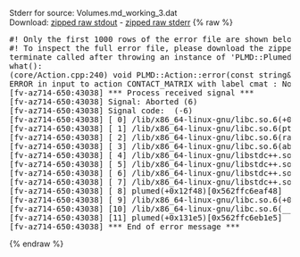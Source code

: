 Stderr for source:  Volumes.md_working_3.dat   
Download: [zipped raw stdout](Volumes.md_working_3.dat.plumed.stdout.txt.zip) - [zipped raw stderr](Volumes.md_working_3.dat.plumed.stderr.txt.zip) 
{% raw %}
<pre>
#! Only the first 1000 rows of the error file are shown below
#! To inspect the full error file, please download the zipped raw stderr file above
terminate called after throwing an instance of 'PLMD::Plumed::ExceptionError'
what():
(core/Action.cpp:240) void PLMD::Action::error(const string&) const
ERROR in input to action CONTACT_MATRIX with label cmat : No atoms have been read in
[fv-az714-650:43038] *** Process received signal ***
[fv-az714-650:43038] Signal: Aborted (6)
[fv-az714-650:43038] Signal code:  (-6)
[fv-az714-650:43038] [ 0] /lib/x86_64-linux-gnu/libc.so.6(+0x42520)[0x7f6732e42520]
[fv-az714-650:43038] [ 1] /lib/x86_64-linux-gnu/libc.so.6(pthread_kill+0x12c)[0x7f6732e969fc]
[fv-az714-650:43038] [ 2] /lib/x86_64-linux-gnu/libc.so.6(raise+0x16)[0x7f6732e42476]
[fv-az714-650:43038] [ 3] /lib/x86_64-linux-gnu/libc.so.6(abort+0xd3)[0x7f6732e287f3]
[fv-az714-650:43038] [ 4] /lib/x86_64-linux-gnu/libstdc++.so.6(+0xa2b9e)[0x7f67332a2b9e]
[fv-az714-650:43038] [ 5] /lib/x86_64-linux-gnu/libstdc++.so.6(+0xae20c)[0x7f67332ae20c]
[fv-az714-650:43038] [ 6] /lib/x86_64-linux-gnu/libstdc++.so.6(+0xae277)[0x7f67332ae277]
[fv-az714-650:43038] [ 7] /lib/x86_64-linux-gnu/libstdc++.so.6(__cxa_rethrow+0x4b)[0x7f67332ae52b]
[fv-az714-650:43038] [ 8] plumed(+0x12f48)[0x562ffc6eaf48]
[fv-az714-650:43038] [ 9] /lib/x86_64-linux-gnu/libc.so.6(+0x29d90)[0x7f6732e29d90]
[fv-az714-650:43038] [10] /lib/x86_64-linux-gnu/libc.so.6(__libc_start_main+0x80)[0x7f6732e29e40]
[fv-az714-650:43038] [11] plumed(+0x131e5)[0x562ffc6eb1e5]
[fv-az714-650:43038] *** End of error message ***
</pre>
{% endraw %}
